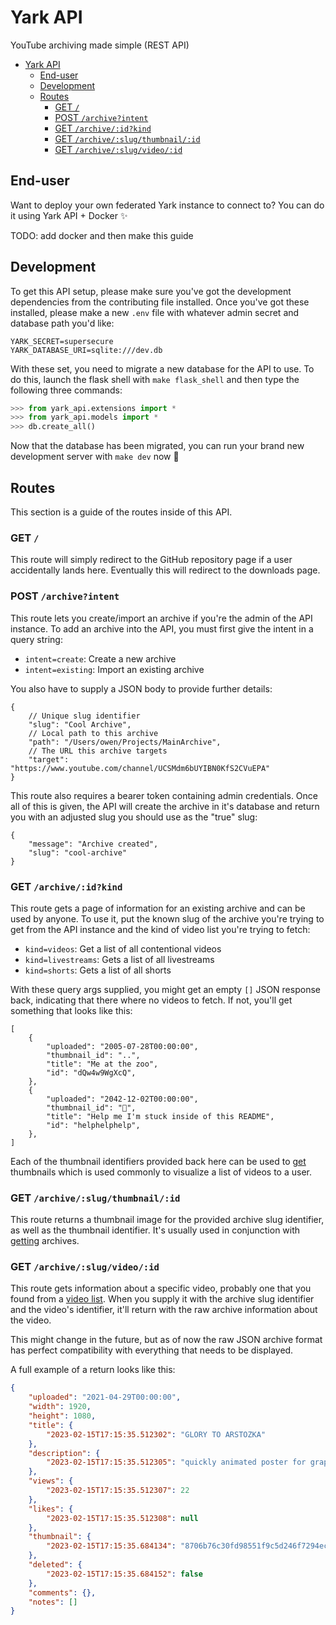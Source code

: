 # Yark API

YouTube archiving made simple (REST API)

- [Yark API](#yark-api)
	- [End-user](#end-user)
	- [Development](#development)
	- [Routes](#routes)
		- [GET `/`](#get-)
		- [POST `/archive?intent`](#post-archiveintent)
		- [GET `/archive/:id?kind`](#get-archiveidkind)
		- [GET `/archive/:slug/thumbnail/:id`](#get-archiveslugthumbnailid)
		- [GET `/archive/:slug/video/:id`](#get-archiveslugvideoid)


## End-user

Want to deploy your own federated Yark instance to connect to? You can do it using Yark API + Docker ✨

TODO: add docker and then make this guide

## Development

To get this API setup, please make sure you've got the development dependencies from the contributing file installed. Once you've got these installed, please make a new `.env` file with whatever admin secret and database path you'd like:

```env
YARK_SECRET=supersecure
YARK_DATABASE_URI=sqlite:///dev.db
```

With these set, you need to migrate a new database for the API to use. To do this, launch the flask shell with `make flask_shell` and then type the following three commands:

```python
>>> from yark_api.extensions import *
>>> from yark_api.models import *
>>> db.create_all()
```

Now that the database has been migrated, you can run your brand new development server with `make dev` now 🎉

## Routes

This section is a guide of the routes inside of this API.

### GET `/`

This route will simply redirect to the GitHub repository page if a user accidentally lands here. Eventually this will redirect to the downloads page.

### POST `/archive?intent`

This route lets you create/import an archive if you're the admin of the API instance. To add an archive into the API, you must first give the intent in a query string:

- `intent=create`: Create a new archive
- `intent=existing`: Import an existing archive

You also have to supply a JSON body to provide further details:

```jsonc
{
    // Unique slug identifier
	"slug": "Cool Archive",
    // Local path to this archive
	"path": "/Users/owen/Projects/MainArchive",
    // The URL this archive targets
	"target": "https://www.youtube.com/channel/UCSMdm6bUYIBN0KfS2CVuEPA"
}
```

This route also requires a bearer token containing admin credentials. Once all of this is given, the API will create the archive in it's database and return you with an adjusted slug you should use as the "true" slug:

```jsonc
{
	"message": "Archive created",
	"slug": "cool-archive"
}
```

### GET `/archive/:id?kind`

This route gets a page of information for an existing archive and can be used by anyone. To use it, put the known slug of the archive you're trying to get from the API instance and the kind of video list you're trying to fetch:

- `kind=videos`: Get a list of all contentional videos
- `kind=livestreams`: Gets a list of all livestreams
- `kind=shorts`: Gets a list of all shorts

With these query args supplied, you might get an empty `[]` JSON response back, indicating that there where no videos to fetch. If not, you'll get something that looks like this:

```jsonc
[
    {
        "uploaded": "2005-07-28T00:00:00",
        "thumbnail_id": "..",
        "title": "Me at the zoo",
        "id": "dQw4w9WgXcQ",
    },
    {
        "uploaded": "2042-12-02T00:00:00",
        "thumbnail_id": "👀",
        "title": "Help me I'm stuck inside of this README",
        "id": "helphelphelp",
    },
]
```

Each of the thumbnail identifiers provided back here can be used to [get](#get-thumbnailarchive_slugid) thumbnails which is used commonly to visualize a list of videos to a user.

### GET `/archive/:slug/thumbnail/:id`

This route returns a thumbnail image for the provided archive slug identifier, as well as the thumbnail identifier. It's usually used in conjunction with [getting](#get-archiveslugkind) archives.

### GET `/archive/:slug/video/:id`

This route gets information about a specific video, probably one that you found from a [video list](#get-archiveidkind). When you supply it with the archive slug identifier and the video's identifier, it'll return with the raw archive information about the video.

This might change in the future, but as of now the raw JSON archive format has perfect compatibility with everything that needs to be displayed.

A full example of a return looks like this:

```json
{
	"uploaded": "2021-04-29T00:00:00",
	"width": 1920,
	"height": 1080,
	"title": {
		"2023-02-15T17:15:35.512302": "GLORY TO ARSTOZKA"
	},
	"description": {
		"2023-02-15T17:15:35.512305": "quickly animated poster for graphics outcome"
	},
	"views": {
		"2023-02-15T17:15:35.512307": 22
	},
	"likes": {
		"2023-02-15T17:15:35.512308": null
	},
	"thumbnail": {
		"2023-02-15T17:15:35.684134": "8706b76c30fd98551f9c5d246f7294ec173f1086"
	},
	"deleted": {
		"2023-02-15T17:15:35.684152": false
	},
	"comments": {},
	"notes": []
}
```
